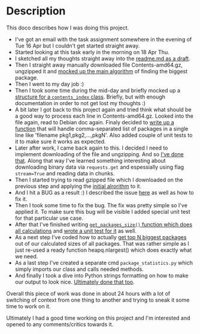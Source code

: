 # Description

This doco describes how I was doing this project.

- I've got an email with the task assignment somewhere in the evening of Tue 16 Apr but I couldn't get started straight away.
- Started looking at this task early in the morning on 18 Apr Thu.
- I sketched all my thoughts straight away into the [readme.md as a draft](https://github.com/suankan/package_statistics/tree/3fc8465d68beb8db5750fe80a25c2fdc264213dd).
- Then I straight away manually downloaded file Contents-amd64.gz, ungzipped it and [mocked up the main algorithm](https://github.com/suankan/package_statistics/tree/0ffcad87196042e5c1ae0d1489a11dc1261b02b5) of finding the biggest package.
- Then I went to my day job :)
- Then I took some time during the mid-day and briefly mocked up a [structure for a `contents_index` class](https://github.com/suankan/package_statistics/blob/5128a83dd5b60da1a42843fe0f27c0fa6d1c9882/contents_index.py). Briefly, but with enough documentation in order to not get lost my thoughts :)
- A bit later I got back to this project again and tried think what should be a good way to process each line in Contents-amd64.gz. Looked into the file again, read to Debian doc again. Finaly decided to [write up a function](https://github.com/suankan/package_statistics/blob/018648d24a555a9e1c05e23e45870b5ecbc16372/contents_index.py#L35-L89) that will handle comma-separated list of packages in a single line like 'filename    pkg1,pkg2,...,pkgN'. Also added couple of unit tests to it to make sure it works as expected.
- Later after work, I came back again to this. I decided I need to implement downloading of the file and ungzipping. And so [I've done that](https://github.com/suankan/package_statistics/commit/718531975fbfd68acfd20a17a7a9b134fe753911). Along that way I've learned something interesting about downloading binary data via `requests.get` and espessially using flag `stream=True` and reading data in chunks.
- Then I started trying to read gzipped file which I downloaded on the previous step and applying the [initial alrorithm](https://github.com/suankan/package_statistics/blob/master/readme.md#first-thoughts-on-algorithm) to it.
- And I hit a BUG as a result :) I described the issue [here](https://github.com/suankan/package_statistics/issues/1) as well as how to fix it.
- Then I took some time to fix the bug. The fix was pretty simple so I've applied it. To make sure this bug will be visible I added special unit test for that particular use case.
- After that I've finished writing [`get_packages_size()` function which does all calculations](https://github.com/suankan/package_statistics/blob/80759411d418735219972fc9996458139a55ed05/contents_index.py#L122-L151) and [wrote a unit test for it](https://github.com/suankan/package_statistics/blob/80759411d418735219972fc9996458139a55ed05/contents_index_tests.py#L65-L84) as well.
- As a next step I've coded how to actually [get top N biggest packages](https://github.com/suankan/package_statistics/blob/387d20f3df813cdc82d892661a0cb12210f27df9/contents_index.py#L155-L161) out of our calculated sizes of all packages. That was rather simple as I just re-used a ready function heapq.nlargest() which does exactly what we need.
- As a last step I've created a separate cmd `package_statistics.py` which simply imports our class and calls needed methods.
- And finally I took a dive into Python strings formatting on how to make our output to look nice. [Ultimately done that too](https://github.com/suankan/package_statistics/blob/master/package_statistics.py#L18-L33).

Overall this piece of work was done in about 24 hours with a lot of switching of context from one thing to another and trying to sneak it some time to work on it.

Ultimately I had a good time working on this project and I'm interested and opened to any comments/critics towards it.




